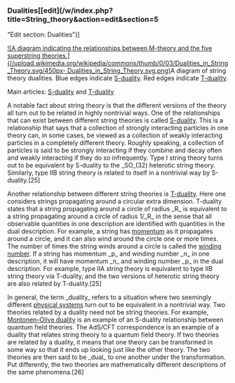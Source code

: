 ### Dualities[[edit](/w/index.php?title=String\_theory&action=edit&section=5
"Edit section: Dualities")]

[![A diagram indicating the relationships between M-theory and the five
superstring
theories.](//upload.wikimedia.org/wikipedia/commons/thumb/0/03/Dualities\_in\_String\_Theory.svg/450px-
Dualities\_in\_String\_Theory.svg.png)](/wiki/File:Dualities\_in\_String\_Theory.svg)A
diagram of string theory dualities. Blue edges indicate
[S-duality](/wiki/S-duality "S-duality"). Red edges indicate
[T-duality](/wiki/T-duality "T-duality").

Main articles: [S-duality](/wiki/S-duality "S-duality") and
[T-duality](/wiki/T-duality "T-duality")

A notable fact about string theory is that the different versions of the
theory all turn out to be related in highly nontrivial ways. One of the
relationships that can exist between different string theories is called
[S-duality](/wiki/S-duality "S-duality"). This is a relationship that says
that a collection of strongly interacting particles in one theory can, in some
cases, be viewed as a collection of weakly interacting particles in a
completely different theory. Roughly speaking, a collection of particles is
said to be strongly interacting if they combine and decay often and weakly
interacting if they do so infrequently. Type I string theory turns out to be
equivalent by S-duality to the \_SO\_(32) heterotic string theory. Similarly,
type IIB string theory is related to itself in a nontrivial way by
S-duality.[25]

Another relationship between different string theories is
[T-duality](/wiki/T-duality "T-duality"). Here one considers strings
propagating around a circular extra dimension. T-duality states that a string
propagating around a circle of radius \_R\_ is equivalent to a string
propagating around a circle of radius 1/\_R\_ in the sense that all observable
quantities in one description are identified with quantities in the dual
description. For example, a string has [momentum](/wiki/Momentum "Momentum")
as it propagates around a circle, and it can also wind around the circle one
or more times. The number of times the string winds around a circle is called
the [winding number](/wiki/Winding\_number "Winding number"). If a string has
momentum \_p\_ and winding number \_n\_ in one description, it will have momentum
\_n\_ and winding number \_p\_ in the dual description. For example, type IIA
string theory is equivalent to type IIB string theory via T-duality, and the
two versions of heterotic string theory are also related by T-duality.[25]

In general, the term \_duality\_ refers to a situation where two seemingly
different [physical systems](/wiki/Physical\_system "Physical system") turn out
to be equivalent in a nontrivial way. Two theories related by a duality need
not be string theories. For example, [Montonen–Olive
duality](/wiki/Montonen%E2%80%93Olive\_duality "Montonen–Olive duality") is an
example of an S-duality relationship between quantum field theories. The
AdS/CFT correspondence is an example of a duality that relates string theory
to a quantum field theory. If two theories are related by a duality, it means
that one theory can be transformed in some way so that it ends up looking just
like the other theory. The two theories are then said to be \_dual\_ to one
another under the transformation. Put differently, the two theories are
mathematically different descriptions of the same phenomena.[26]
